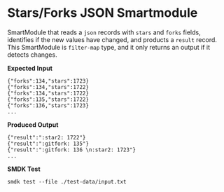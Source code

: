 # Stars/Forks JSON Smartmodule

SmartModule that reads a `json` records with `stars` and `forks` fields, identifies if the new values have changed, and products a `result` record. This SmartModule is `filter-map` type, and it only returns an output if it detects changes.

**Expected Input**

```
{"forks":134,"stars":1723}
{"forks":134,"stars":1722}
{"forks":134,"stars":1722}
{"forks":135,"stars":1722}
{"forks":136,"stars":1723}
...
```

**Produced Output**

```
{"result":":star2: 1722"}
{"result":":gitfork: 135"}
{"result":":gitfork: 136 \n:star2: 1723"}
...
```

**SMDK Test**

```
smdk test --file ./test-data/input.txt
```